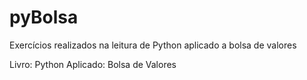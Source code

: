 # pyBolsa
Exercícios realizados na leitura de Python aplicado a bolsa de valores

Livro: Python Aplicado: Bolsa de Valores

